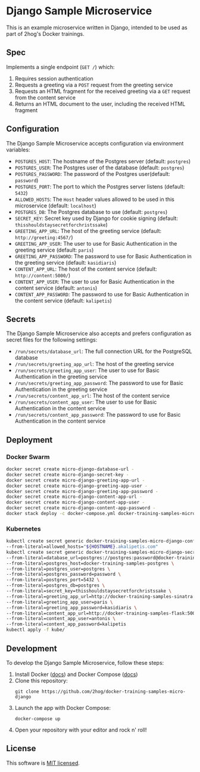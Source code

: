 # Django Sample Microservice

This is an example microservice written in Django, intended to be used as part of 2hog's Docker trainings.

## Spec
Implements a single endpoint (`GET /`) which:

1. Requires session authentication
2. Requests a greeting via a `POST` request from the greeting service
3. Requests an HTML fragment for the received greeting via a `GET` request from the content service
4. Returns an HTML document to the user, including the received HTML fragment

## Configuration

The Django Sample Microservice accepts configuration via environment variables:

- `POSTGRES_HOST`: The hostname of the Postgres server (default: `postgres`)
- `POSTGRES_USER`: The Postgres user of the database (default: `postgres`)
- `POSTGRES_PASSWORD`: The password of the Postgres user(default: `password`)
- `POSTGRES_PORT`: The port to which the Postgres server listens (default: `5432`)
- `ALLOWED_HOSTS`: The `Host` header values allowed to be used in this microservice (default: `localhost`)
- `POSTGRES_DB`: The Postgres database to use (default: `postgres`)
- `SECRET_KEY`: Secret key used by Django for cookie signing (default: `thisshouldstaysecretforchristssake`)
- `GREETING_APP_URL`: The host of the greeting service (default: `http://greeting:4567/`)
- `GREETING_APP_USER`: The user to use for Basic Authentication in the greeting service (default: `paris`)
- `GREETING_APP_PASSWORD`: The password to use for Basic Authentication in the greeting service (default: `kasidiaris`)
- `CONTENT_APP_URL`: The host of the content service (default: `http://content:5000/`)
- `CONTENT_APP_USER`: The user to use for Basic Authentication in the content service (default: `antonis`)
- `CONTENT_APP_PASSWORD`: The password to use for Basic Authentication in the content service (default: `kalipetis`)

## Secrets

The Django Sample Microservice also accepts and prefers configuration as secret files for the following settings:

- `/run/secrets/database_url`: The full connection URL for the PostgreSQL database
- `/run/secrets/greeting_app_url`: The host of the greeting service
- `/run/secrets/greeting_app_user`: The user to use for Basic Authentication in the greeting service 
- `/run/secrets/greeting_app_password`: The password to use for Basic Authentication in the greeting service
- `/run/secrets/content_app_url`: The host of the content service
- `/run/secrets/content_app_user`: The user to use for Basic Authentication in the content service 
- `/run/secrets/content_app_password`: The password to use for Basic Authentication in the content service

## Deployment

### Docker Swarm

```sh
docker secret create micro-django-database-url -
docker secret create micro-django-secret-key -
docker secret create micro-django-greeting-app-url -
docker secret create micro-django-greeting-app-user -
docker secret create micro-django-greeting-app-password -
docker secret create micro-django-content-app-url -
docker secret create micro-django-content-app-user -
docker secret create micro-django-content-app-password -
docker stack deploy -c docker-compose.yml docker-training-samples-micro-django
```

### Kubernetes

```sh
kubectl create secret generic docker-training-samples-micro-django-configmap \
--from-literal=allowed_hosts="${HOSTNAME}.akalipetis.com"
kubectl create secret generic docker-training-samples-micro-django-secret \
--from-literal=database_url=postgres://postgres:password@docker-training-samples-postgres:5432/postgres \
--from-literal=postgres_host=docker-training-samples-postgres \
--from-literal=postgres_user=postgres \
--from-literal=postgres_password=password \
--from-literal=postgres_port=5432 \
--from-literal=postgres_db=postgres \
--from-literal=secret_key=thisshouldstaysecretforchristssake \
--from-literal=greeting_app_url=http://docker-training-samples-sinatra:4567/ \
--from-literal=greeting_app_user=paris \
--from-literal=greeting_app_password=kasidiaris \
--from-literal=content_app_url=http://docker-training-samples-flask:5000/ \
--from-literal=content_app_user=antonis \
--from-literal=content_app_password=kalipetis
kubectl apply -f kube/
```

## Development

To develop the Django Sample Microservice, follow these steps:

1. Install Docker ([docs](https://docs.docker.com/install/)) and Docker Compose ([docs](https://docs.docker.com/compose/install/))
2. Clone this repository:
    ```
    git clone https://github.com/2hog/docker-training-samples-micro-django
    ```
3. Launch the app with Docker Compose:
    ```
    docker-compose up
    ```
4. Open your repository with your editor and rock n' roll!

## License

This software is [MIT licensed](LICENSE).